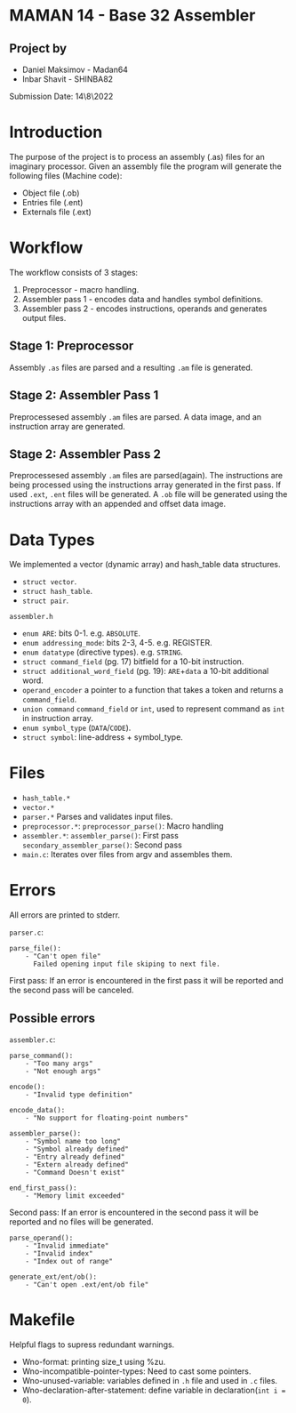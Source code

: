 # MAMAN 14 - Base 32 Assembler

Project by
----------
- Daniel Maksimov - Madan64
- Inbar Shavit - SHINBA82

Submission Date: 14\8\2022



Introduction
============

The purpose of the project is to process an assembly (.as) files for an imaginary processor.
Given an assembly file the program will generate the following files (Machine code):
- Object file (.ob)
- Entries file (.ent)
- Externals file (.ext) 


Workflow
========
The workflow consists of 3 stages: 
   1. Preprocessor - macro handling.
   2. Assembler pass 1 - encodes data and handles symbol definitions.
   3. Assembler pass 2 - encodes instructions, operands and generates output files.

Stage 1: Preprocessor
---------------------
Assembly `.as` files are parsed and a resulting `.am` file is generated.  

Stage 2: Assembler Pass 1
-------------------------
Preprocessesed assembly `.am` files are parsed. 
A data image, and an instruction array are generated.

Stage 2: Assembler Pass 2
-------------------------
Preprocessesed assembly `.am` files are parsed(again).
The instructions are being processed using the instructions array generated in the first pass.
If used `.ext`, `.ent` files will be generated. A `.ob` file will be generated using the instructions array with an appended and offset data image.


Data Types
==========
We implemented a vector (dynamic array) and hash_table data structures.
- `struct vector`.
- `struct hash_table`.
- `struct pair`.

`assembler.h`
- `enum ARE`: bits 0-1. e.g. `ABSOLUTE`.
- `enum addressing_mode`: bits 2-3, 4-5. e.g. REGISTER.
- `enum datatype` (directive types). e.g. `STRING`.
- `struct command_field` (pg. 17) bitfield for a 10-bit instruction.
- `struct additional_word_field` (pg. 19): `ARE`+`data` a 10-bit additional word.
- `operand_encoder` a pointer to a function that takes a token and returns a `command_field`.
- `union command` `command_field` or `int`, used to represent command as `int` in instruction array.
- `enum symbol_type` (`DATA`/`CODE`).
- `struct symbol`: line-address + symbol_type.


Files
=====
- `hash_table.* `
- `vector.*`
- `parser.*` Parses and validates input files.
- `preprocessor.*`:
    `preprocessor_parse()`: Macro handling
- `assembler.*`: 
    `assembler_parse()`: First pass
    `secondary_assembler_parse()`: Second pass
- `main.c`: Iterates over files from argv and assembles them.

Errors
======
All errors are printed to stderr.

`parser.c`: 

    parse_file():
        - "Can't open file"
          Failed opening input file skiping to next file.

First pass:
If an error is encountered in the first pass it will be reported and the second pass will be canceled.

Possible errors
---------------
`assembler.c`: 

    parse_command():
        - "Too many args"
        - "Not enough args"

    encode():
        - "Invalid type definition"

    encode_data():
        - "No support for floating-point numbers"

    assembler_parse():
        - "Symbol name too long"
        - "Symbol already defined"
        - "Entry already defined"
        - "Extern already defined"
        - "Command Doesn't exist"

    end_first_pass():
        - "Memory limit exceeded"

Second pass:
If an error is encountered in the second pass it will be reported and no files will be generated.

    parse_operand():
        - "Invalid immediate"
        - "Invalid index"
        - "Index out of range"

    generate_ext/ent/ob():
        - "Can't open .ext/ent/ob file"


Makefile
========
Helpful flags to supress redundant warnings.
- Wno-format: printing size_t using %zu.
- Wno-incompatible-pointer-types: Need to cast some pointers. 
- Wno-unused-variable: variables defined in `.h` file and used in `.c` files.
- Wno-declaration-after-statement: define variable in declaration(`int i = 0`).